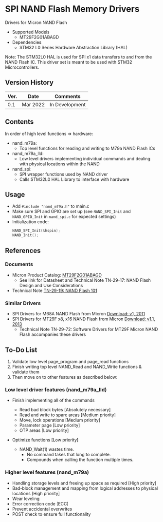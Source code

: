 # SPI NAND Flash Memory Drivers

Drivers for Micron NAND Flash 
- Supported Models
  - MT29F2G01ABAGD
- Dependencies
  - STM32 L0 Series Hardware Abstraction Library (HAL) 

Note: The STM32L0 HAL is used for SPI x1 data transfers to and from the NAND Flash IC. This driver set is meant to be used with STM32 Microcontrollers.
  
## Version History

Ver. |      Date      |     Comments     |
---  |      ---       |       ---        |
0.1	 |	  Mar 2022    |  In Development  |

## Contents

In order of high level functions => hardware: 
- nand_m79a:
  - Top level functions for reading and writing to M79a NAND Flash ICs
- nand_m79a_lld:
  - Low level drivers implementing individual commands and dealing with physical locations within the NAND
- nand_spi:
  - SPI wrapper functions used by NAND driver
  - Calls STM32L0 HAL Library to interface with hardware

## Usage 

- Add `#include "nand_m79a.h"` to main.c
- Make sure SPI and GPIO are set up (see `NAND_SPI_Init` and `NAND_GPIO_Init` in `nand_spi.c` for expected settings)
- Initialization code:
  ```C
  NAND_SPI_Init(&hspin);
  NAND_Init();
## References 

### Documents
- Micron Product Catalog: [MT29F2G01ABAGD](https://www.micron.com/products/nand-flash/serial-nand/part-catalog/mt29f2g01abagdwb-it)
  - See link for Datasheet and Technical Note TN-29-17: NAND Flash Design and Use Considerations
- Technical Note [TN-29-19: NAND Flash 101](https://media-www.micron.com/-/media/client/global/documents/products/technical-note/nand-flash/tn2919_nand_101.pdf?rev=3774f4d24cec419382e02941b460e286)

### Similar Drivers
- SPI Drivers for M68A NAND Flash from Micron [Download: v1, 2011](https://media-www.micron.com/-/media/client/global/documents/products/nand-flash-software/mt29f_1gb-32gb_nand_driver.zip?rev=d418de6415a44bc98a55d30068b30494)
- SPI Drivers for MT29F x8, x16 NAND Flash from Micron [Download: v1.1, 2013](https://micron.com)
  - Technical Note TN-29-72: Software Drivers for MT29F Micron NAND Flash accompanies these drivers

## To-Do List

1. Validate low level page_program and page_read functions
2. Finish writing top level NAND_Read and NAND_Write functions & validate them
3. Then move on to other features as described below:
### Low level driver features (nand_m79a_lld)
- Finish implementing all of the commands
  - Read bad block bytes [Absolutely necessary]
  - Read and write to spare areas [Medium priority]
  - Move, lock operations [Medium priority]
  - Parameter page [Low priority]
  - OTP areas [Low priority]

- Optimize functions [Low priority]
  - NAND_Wait(1) wastes time. 
    - No command takes that long to complete.
    - Compounds when calling the function multiple times.

### Higher level features (nand_m79a)
- Handling storage levels and freeing up space as required [High priority]
- Bad-block management and mapping from logical addresses to physical locations [High priority]
- Wear leveling 
- Error correction code (ECC)
- Prevent accidental overwrites
- POST check to ensure full functionality
